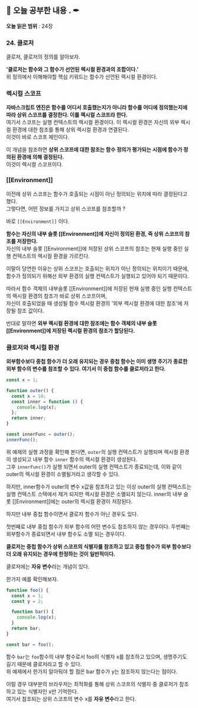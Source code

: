 ## 📕 오늘 공부한 내용 . ✒

**오늘 읽은 범위** : 24장

### 24. 클로저

클로저, 클로저의 정의를 알아보자.

**'클로저는 함수와 그 함수가 선언된 렉시컬 환경과의 조합이다.'**<br>
위 정의에서 이해해야할 핵심 키워드는 함수가 선언된 렉시컬 환경이다.

### 렉시컬 스코프

**자바스크립트 엔진은 함수를 어디서 호출했는지가 아니라 함수를 어디에 정의했는지에 따라 상위 스코프를 결정한다. 이를 렉시컬 스코프라 한다.**<br>
여기서 스코프는 실행 컨텍스트의 렉시컬 환경이다. 이 렉시컬 환경은 자신의 외부 렉시컬 환경에 대한 참조를 통해 상위 렉시컬 환경과 연결된다.<br>
이것이 바로 스코프 체인이다.

이 개념을 참조하면 **상위 스코프에 대한 참조는 함수 정의가 평가되는 시점에 함수가 정의된 환경에 의해 결정된다.**<br>
이것이 렉시컬 스코프이다.

### [[Environment]]

이전에 상위 스코프는 함수가 호출되는 시점이 아닌 정의되는 위치에 따라 결정된다고 했다.<br>
그렇다면, 어떤 정보를 가지고 상위 스코프를 참조할까 ?

바로 `[[Environment]]` 이다.

**함수는 자신의 내부 슬롯 [[Environment]]에 자신이 정의된 환경, 즉 상위 스코프의 참조를 저장한다.**<br>
자신의 내부 슬롯 [[Environment]]에 저장된 상위 스코프의 참조는 현재 실행 중인 실행 컨텍스트의 렉시컬 환경을 가르킨다.

이말이 당연한 이유는 상위 스코프는 호출되는 위치가 아닌 정의되는 위치이기 때문에, 함수가 정의되기 위해선 외부 환경의 실행 컨텍스트가 실행되고 있어야 되기 때문이다.

따라서 함수 객체의 내부슬롯 [[Environment]]에 저장된 현재 실행 중인 실행 컨텍스트의 렉시컬 환경의 참조가 바로 상위 스코프이며,<br>
자신이 호출되었을 때 생성될 함수 렉시컬 환경의 '외부 렉시컬 환경에 대한 참조'에 저장될 참조 값이다.

반대로 말하면 **외부 렉시컬 환경에 대한 참조에는 함수 객체의 내부 슬롯 [[Environment]]에 저장된 렉시컬 환경의 참조가 할당된다.**

### 클로저와 렉시컬 환경

**외부함수보다 중첩 함수가 더 오래 유지되는 경우 중첩 함수는 이미 생명 주기가 종료한 외부 함수의 변수를 참조할 수 있다. 여기서 이 중첩 함수를 클로저라고 한다.**

```javascript
const x = 1;

function outer() {
  const x = 10;
  const inner = function () {
    console.log(x);
  };
  return inner;
}

const innerFunc = outer();
innerFunc();
```

위 예제의 실행 과정을 확인해 본다면, `outer`의 실행 컨텍스트가 실행되며 렉시컬 환경이 생성되고 내부 함수 `inner` 함수의 렉시컬 환경이 생성된다.<br>
그후 `innerFunc()`가 실행 되면서 outer의 실행 컨텍스트가 종료되는데, 이와 같이 outer의 렉시컬 환경이 소멸될거라고 생각할 수 있다.

하지만, inner함수가 outer의 변수 x값을 참조하고 있는 이상 outer의 실행 컨텍스트는 실행 컨텍스트 스택에서 제거 되지만 렉시컬 환경은 소멸되지 않는다.
inner의 내부 슬롯 [[Environment]]에는 outer의 렉시컬 환경이 저장된다.

하지만 내부 중첩 함수이면서 클로저 함수가 아닌 경우도 있다.

첫번째로 내부 중첩 함수가 외부 함수의 어떤 변수도 참조하지 않는 경우이다.
두번째는 외부함수가 종료되면서 내부 함수도 소멸 되는 경우이다.

**클로저는 중첩 함수가 상위 스코프의 식별자를 참조하고 있고 중첩 함수가 외부 함수보다 더 오래 유지되는 경우에 한정하는 것이 일반적이다.**

클로저에는 **자유 변수**라는 개념이 있다.

한가지 예를 확인해보자.

```javascript
function foo() {
  const x = 1;
  const y = 2;

  function bar() {
    console.log(x);
  }
  return bar;
}

const bar = foo();
```

함수 `bar`는 `foo`함수의 내부 함수로서 foo의 식별자 x를 참조하고 있으며, 생명주기도 길기 때문에 클로저라고 할 수 있다.<br>
위 예제에서 한가지 알아둬야 할 점은 bar 함수가 y는 참조하지 않는다는 점이다.

이럴 경우 대부분의 브라우저는 최적화를 통해 상위 스코프의 식별자 중 클로저가 참조하고 있는 식별자인 x만 기억한다.<br>
여기서 참조되는 상위 스코프의 변수 x를 **자유 변수**라고 한다.
